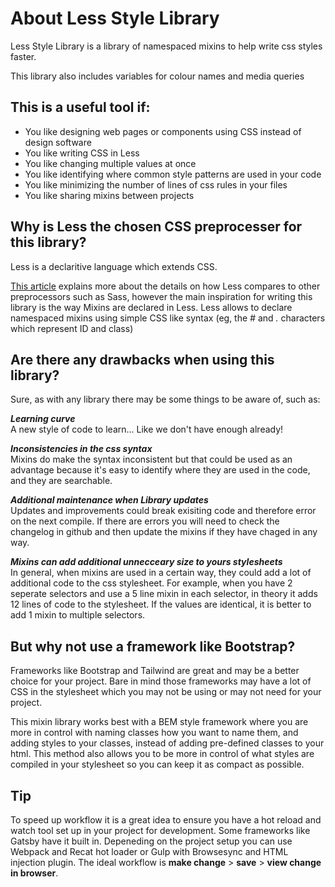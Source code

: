 # About Less Style Library

Less Style Library is a library of namespaced mixins to help write css styles faster.

This library also includes variables for colour names and media queries

## This is a useful tool if:

* You like designing web pages or components using CSS instead of design software
* You like writing CSS in Less
* You like changing multiple values at once
* You like identifying where common style patterns are used in your code
* You like minimizing the number of lines of css rules in your files
* You like sharing mixins between projects

  

## Why is Less the chosen CSS preprocesser for this library?

Less is a declaritive language which extends CSS.


[This article](1) explains more about the details on how Less compares to other preprocessors such as Sass, however the main inspiration for writing this library is the way Mixins are declared in Less. Less allows to declare namespaced mixins using simple CSS like syntax (eg, the *#* and *.* characters which represent ID and class)

[1]: https://medium.com/@matthewdeaners/less-the-world-s-most-misunderstood-css-pre-processor-76273881cb03

  
  
## Are there any drawbacks when using this library?

Sure, as with any library there may be some things to be aware of, such as:

***Learning curve***  
A new style of code to learn... Like we don't have enough already!

***Inconsistencies in the css syntax***  
Mixins do make the syntax inconsistent but that could be used as an advantage because it's easy to identify where they are used in the code, and they are searchable.

***Additional maintenance when Library updates***  
Updates and improvements could break exisiting code and therefore error on the next compile. If there are errors you will need to check the changelog in github and then update the mixins if they have chaged in any way.

***Mixins can add additional unnecceary size to yours stylesheets***  
In general, when mixins are used in a certain way, they could add a lot of additional code to the css stylesheet. For example, when you have 2 seperate selectors and use a 5 line mixin in each selector, in theory it adds 12 lines of code to the stylesheet. If the values are identical, it is better to add 1 mixin to multiple selectors.
   
   
## But why not use a framework like Bootstrap?

Frameworks like Bootstrap and Tailwind are great and may be a better choice for your project. Bare in mind those frameworks may have a lot of CSS in the stylesheet
which you may not be using or may not need for your project.

This mixin library works best with a BEM style framework where you are more in control with naming classes how you want to name them, and adding styles to your classes, instead of adding pre-defined classes to your html. This method also allows you to be more in control of what styles are compiled in your stylesheet so
you can keep it as compact as possible.

## Tip

To speed up workflow it is a great idea to ensure you have a hot reload and watch tool set up in your project for development. Some frameworks like Gatsby have it built in. Depeneding on the project setup you can use Webpack and Recat hot loader or Gulp with Browsesync and HTML injection plugin. The ideal workflow is **make change** > **save** > **view change in browser**.  